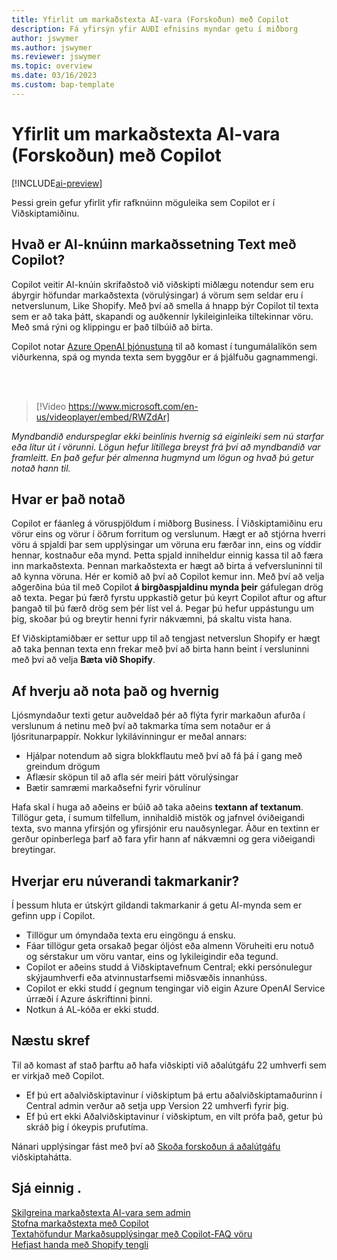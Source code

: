 ```yaml
---
title: Yfirlit um markaðstexta AI-vara (Forskoðun) með Copilot
description: Fá yfirsýn yfir AUÐI efnisins myndar getu í miðborg
author: jswymer
ms.author: jswymer
ms.reviewer: jswymer
ms.topic: overview
ms.date: 03/16/2023
ms.custom: bap-template
---
```

# Yfirlit um markaðstexta AI-vara (Forskoðun) með Copilot

[!INCLUDE[ai-preview](includes/ai-preview.md)]

Þessi grein gefur yfirlit yfir rafknúinn möguleika sem Copilot er í Viðskiptamiðinu.

## Hvað er AI-knúinn markaðssetning Text með Copilot?

Copilot veitir AI-knúin skrifaðstoð við viðskipti miðlægu notendur sem eru ábyrgir höfundar markaðstexta (vörulýsingar) á vörum sem seldar eru í netverslunum, Like Shopify. Með því að smella á hnapp býr Copilot til texta sem er að taka þátt, skapandi og auðkennir lykileiginleika tiltekinnar vöru. Með smá rýni og klippingu er það tilbúið að birta.

Copilot notar  [Azure OpenAI þjónustuna](/azure/cognitive-services/openai/overview)  til að komast í tungumálalíkön sem viðurkenna, spá og mynda texta sem byggður er á þjálfuðu gagnammengi.

<br><br>  

> [!Video https://www.microsoft.com/en-us/videoplayer/embed/RWZdAr]

*Myndbandið endurspeglar ekki beinlínis hvernig sá eiginleiki sem nú starfar eða lítur út í vörunni. Lögun hefur lítillega breyst frá því að myndbandið var framleitt. En það gefur þér almenna hugmynd um lögun og hvað þú getur notað hann til.*
  
## Hvar er það notað

Copilot er fáanleg á vöruspjöldum í miðborg Business. Í Viðskiptamiðinu eru vörur eins og vörur í öðrum forritum og verslunum. Hægt er að stjórna hverri vöru á spjaldi þar sem upplýsingar um vöruna eru færðar inn, eins og víddir hennar, kostnaður eða mynd. Þetta spjald inniheldur einnig kassa til að færa inn markaðstexta. Þennan markaðstexta er hægt að birta á vefversluninni til að kynna vöruna. Hér er komið að því að Copilot kemur inn. Með því að velja aðgerðina búa til með Copilot  **á birgðaspjaldinu mynda þeir**  gáfulegan drög að texta. Þegar þú færð fyrstu uppkastið getur þú keyrt Copilot aftur og aftur þangað til þú færð drög sem þér líst vel á. Þegar þú hefur uppástungu um þig, skoðar þú og breytir henni fyrir nákvæmni, þá skaltu vista hana.

Ef Viðskiptamiðbær er settur upp til að tengjast netverslun  Shopify er hægt að taka þennan texta enn frekar með því að birta hann beint í versluninni með því að velja  **Bæta við Shopify**.

## Af hverju að nota það og hvernig

Ljósmyndaður texti getur auðveldað þér að flýta fyrir markaðun afurða í verslunum á netinu með því að takmarka tíma sem notaður er á ljósritunarpappír. Nokkur lykilávinningur er meðal annars:

- Hjálpar notendum að sigra blokkflautu með því að fá þá í gang með greindum drögum
- Aflæsir sköpun til að afla sér meiri þátt vörulýsingar
- Bætir samræmi markaðsefni fyrir vörulínur

Hafa skal í huga að aðeins er búið að taka aðeins  **textann af textanum**. Tillögur geta, í sumum tilfellum, innihaldið mistök og jafnvel óviðeigandi texta, svo manna yfirsjón og yfirsjónir eru nauðsynlegar. Áður en textinn er gerður opinberlega þarf að fara yfir hann af nákvæmni og gera viðeigandi breytingar.

## Hverjar eru núverandi takmarkanir?

Í þessum hluta er útskýrt gildandi takmarkanir á getu AI-mynda sem er gefinn upp í Copilot.

- Tillögur um ómyndaða texta eru eingöngu á ensku.
- Fáar tillögur geta orsakað þegar óljóst eða almenn Vöruheiti eru notuð og sérstakur um vöru vantar, eins og lykileigindir eða tegund.
- Copilot er aðeins studd á Viðskiptavefnum Central; ekki persónulegur skýjaumhverfi eða atvinnustarfsemi miðsvæðis innanhúss.
- Copilot er ekki studd í gegnum tengingar við eigin Azure OpenAI Service úrræði í Azure áskriftinni þinni.
- Notkun á AL-kóða er ekki studd.

## Næstu skref

Til að komast af stað þarftu að hafa viðskipti við aðalútgáfu 22 umhverfi sem er virkjað með Copilot.

- Ef þú ert aðalviðskiptavinur í viðskiptum þá ertu aðalviðskiptamaðurinn í Central admin verður að setja upp Version 22 umhverfi fyrir þig.
- Ef þú ert ekki Aðalviðskiptavinur í viðskiptum, en vilt prófa það, getur þú skráð þig í ókeypis prufutíma.

Nánari upplýsingar fást með því að  [Skoða forskoðun á aðalútgáfu](ai-preview-getstarted.md) viðskiptahátta.  

## Sjá einnig .

[Skilgreina markaðstexta AI-vara sem admin](enable-ai.md)  
[Stofna markaðstexta með Copilot](item-marketing-text.md)  
[Textahöfundur Markaðsupplýsingar með Copilot-FAQ vöru](ai-faq.md)  
[Hefjast handa með Shopify tengli](shopify/get-started.md)  